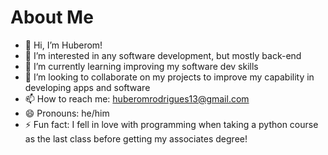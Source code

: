 # About Me
- 👋 Hi, I’m Huberom!
- 👀 I’m interested in any software development, but mostly back-end 
- 🌱 I’m currently learning improving my software dev skills
- 💞️ I’m looking to collaborate on my projects to improve my capability in developing apps and software 
- 📫 How to reach me: huberomrodrigues13@gmail.com
- 😄 Pronouns: he/him
- ⚡ Fun fact: I fell in love with programming when taking a python course as the last class before getting my associates degree!

<!---
huberomrodrigues13/huberomrodrigues13 is a ✨ special ✨ repository because its `README.md` (this file) appears on your GitHub profile.
You can click the Preview link to take a look at your changes.
--->
